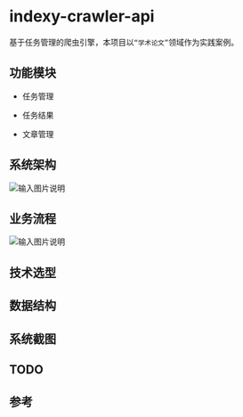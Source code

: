 # indexy-crawler-api

基于任务管理的爬虫引擎，本项目以`“学术论文”`领域作为实践案例。

## 功能模块

- 任务管理

- 任务结果

- 文章管理


## 系统架构

![输入图片说明](https://gitee.com/uploads/images/2017/1027/153305_681cab09_23200.png "屏幕截图.png")

## 业务流程

![输入图片说明](https://gitee.com/uploads/images/2017/1027/154048_70b8dcf0_23200.png "屏幕截图.png")

## 技术选型

## 数据结构

## 系统截图

## TODO

## 参考
